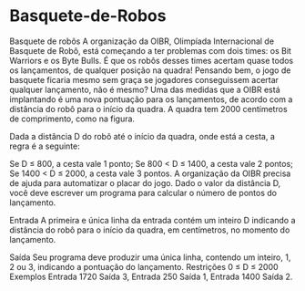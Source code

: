 # Basquete-de-Robos

Basquete de robôs
A organização da OIBR, Olimpíada Internacional de Basquete de Robô, está começando a ter problemas com dois times: os Bit Warriors e os Byte Bulls. É que os robôs desses times acertam quase todos os lançamentos, de qualquer posição na quadra! Pensando bem, o jogo de basquete ficaria mesmo sem graça se jogadores conseguissem acertar qualquer lançamento, não é mesmo? Uma das medidas que a OIBR está implantando é uma nova pontuação para os lançamentos, de acordo com a distância do robô para o início da quadra. A quadra tem 2000 centímetros de comprimento, como na figura.


Dada a distância D do robô até o início da quadra, onde está a cesta, a regra é a seguinte:

Se D ≤ 800, a cesta vale 1 ponto;
Se 800 < D ≤ 1400, a cesta vale 2 pontos;
Se 1400 < D ≤ 2000, a cesta vale 3 pontos.
A organização da OIBR precisa de ajuda para automatizar o placar do jogo. Dado o valor da distância D, você deve escrever um programa para calcular o número de pontos do lançamento.

Entrada
A primeira e única linha da entrada contém um inteiro D indicando a distância do robô para o início da quadra, em centímetros, no momento do lançamento.

Saída
Seu programa deve produzir uma única linha, contendo um inteiro, 1, 2 ou 3, indicando a pontuação do lançamento.
Restrições
0 ≤ D ≤ 2000
Exemplos
Entrada
1720
Saída
3,
Entrada
250
Saída
1,
Entrada
1400
Saída
2.
	
 
